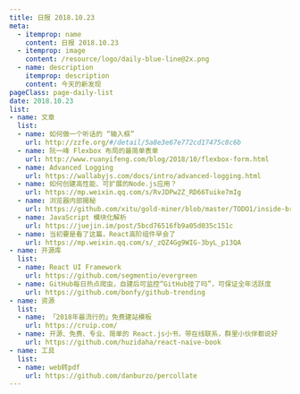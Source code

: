 ```yaml
---
title: 日报 2018.10.23
meta:
  - itemprop: name
    content: 日报 2018.10.23
  - itemprop: image
    content: /resource/logo/daily-blue-line@2x.png
  - name: description
    itemprop: description
    content: 今天的新发现
pageClass: page-daily-list
date: 2018.10.23
list:
- name: 文章
  list:
  - name: 如何做一个听话的 “输入框”
    url: http://zzfe.org/#/detail/5a8e3e67e772cd17475c8c6b
  - name: 阮一峰 Flexbox 布局的最简单表单
    url: http://www.ruanyifeng.com/blog/2018/10/flexbox-form.html
  - name: Advanced Logging
    url: https://wallabyjs.com/docs/intro/advanced-logging.html
  - name: 如何创建高性能、可扩展的Node.js应用？
    url: https://mp.weixin.qq.com/s/RvJDPw2Z_RD66Tuike7mIg
  - name: 浏览器内部揭秘
    url: https://github.com/xitu/gold-miner/blob/master/TODO1/inside-browser-part4.md
  - name: JavaScript 模块化解析
    url: https://juejin.im/post/5bcd76516fb9a05d035c151c
  - name: 当初要是看了这篇，React高阶组件早会了
    url: https://mp.weixin.qq.com/s/_zQZ4Gg9WIG-3byL_p13QA
- name: 开源库
  list:
  - name: React UI Framework
    url: https://github.com/segmentio/evergreen
  - name: GitHub每日热点爬虫，自建后可监控“GitHub挂了吗”，可保证全年活跃度
    url: https://github.com/bonfy/github-trending
- name: 资源
  list: 
  - name: 「2018年最流行的」免费建站模板
    url: https://cruip.com/
  - name: 开源、免费、专业、简单的 React.js小书，带在线联系，群里小伙伴都说好
    url: https://github.com/huzidaha/react-naive-book
- name: 工具
  list:
  - name: web转pdf
    url: https://github.com/danburzo/percollate
---
```


<daily-list v-bind="$page.frontmatter"/>
